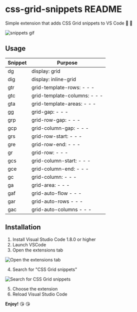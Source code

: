 # css-grid-snippets README

Simple extension that adds CSS Grid snippets to VS Code  👏 👏

![snippets gif](https://res.cloudinary.com/blushcow/image/upload/v1511371630/snippets_bezfsd.gif) 


## Usage

Snippet | Purpose 
---------|----------
dg  | display: grid 
dig | display: inline-grid 
gtr | grid-template-rows:   - - - 
gtc | grid-template-columns:  - - -
gta | grid-template-areas:  - - -
gg  | grid-gap:  - - -
grp | grid-row-gap:  - - -
gcp | grid-column-gap:  - - -
grs | grid-row-start:  - - -
gre | grid-row-end:  - - -
gr  | grid-row:  - - -
gcs | grid-column-start:  - - -
gce | grid-column-end:  - - -
gc  | grid-column:  - - -
ga  | grid-area:  - - -
gaf | grid-auto-flow  - - -
gar | grid-auto-rows  - - -
gac | grid-auto-columns  - - -




 ## Installation 
1. Install Visual Studio Code 1.8.0 or higher
2. Launch VSCode 
3. Open the extensions tab
  
  ![Open the extensions tab](http://res.cloudinary.com/blushcow/image/upload/v1511374593/hlp1-01_cbfas7.png)
    
  
4. Search for "CSS Grid snippets"
  
  ![Search for CSS Grid snippets](http://res.cloudinary.com/blushcow/image/upload/v1511374594/hlp2-01_pb8cid.png)


5. Choose the extension
6. Reload Visual Studio Code

**Enjoy!**  😘 😘